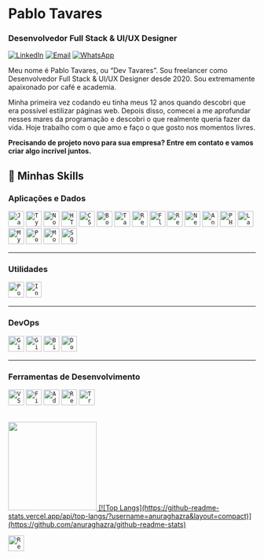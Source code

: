 # Pablo Tavares

### Desenvolvedor Full Stack & UI/UX Designer

[![LinkedIn](https://img.shields.io/badge/-LinkedIn-0077B5?style=flat&logo=linkedin&logoColor=white)](https://www.linkedin.com/in/pablo-francisco-b74179247)
[![Email](https://img.shields.io/badge/-Gmail-EA4335?style=flat&logo=gmail&logoColor=white)](mailto:pabloftavares460@gmail.com)
[![WhatsApp](https://img.shields.io/badge/-WhatsApp-25D366?style=flat&logo=whatsapp&logoColor=white)](https://wa.me/5583986669294)

Meu nome é Pablo Tavares, ou “Dev Tavares”. Sou freelancer como Desenvolvedor Full Stack & UI/UX Designer desde 2020. Sou extremamente apaixonado por café e academia.

Minha primeira vez codando eu tinha meus 12 anos quando descobri que era possível estilizar páginas web. Depois disso, comecei a me aprofundar nesses mares da programação e descobri o que realmente queria fazer da vida. Hoje trabalho com o que amo e faço o que gosto nos momentos livres.

**Precisando de projeto novo para sua empresa? Entre em contato e vamos criar algo incrível juntos.**

## 🚀 Minhas Skills

### **Aplicações e Dados**

<code><img height="32" src="https://cdn.jsdelivr.net/gh/devicons/devicon/icons/javascript/javascript-original.svg" alt="JavaScript"/></code>
<code><img height="32" src="https://cdn.jsdelivr.net/gh/devicons/devicon/icons/typescript/typescript-original.svg" alt="TypeScript"/></code>
<code><img height="32" src="https://cdn.jsdelivr.net/gh/devicons/devicon/icons/nodejs/nodejs-original.svg" alt="Node.js"/></code>
<code><img height="32" src="https://cdn.jsdelivr.net/gh/devicons/devicon/icons/html5/html5-original.svg" alt="HTML5"/></code>
<code><img height="32" src="https://cdn.jsdelivr.net/gh/devicons/devicon/icons/css3/css3-original.svg" alt="CSS3"/></code>
<code><img height="32" src="https://cdn.jsdelivr.net/gh/devicons/devicon/icons/bootstrap/bootstrap-original.svg" alt="Bootstrap"/></code>
<code><img height="32" src="https://www.vectorlogo.zone/logos/tailwindcss/tailwindcss-icon.svg" alt="Tailwind CSS"/></code>
<code><img height="32" src="https://cdn.jsdelivr.net/gh/devicons/devicon/icons/react/react-original.svg" alt="React"/></code>
<code><img height="32" src="https://cdn.jsdelivr.net/gh/devicons/devicon/icons/flutter/flutter-original.svg" alt="Flutter"/></code>
<code><img height="32" src="https://cdn.jsdelivr.net/gh/devicons/devicon/icons/react/react-original.svg" alt="React Native"/></code>
<code><img height="32" src="https://cdn.jsdelivr.net/gh/devicons/devicon/icons/nextjs/nextjs-original.svg" alt="Next.js"/></code>
<code><img height="32" src="https://cdn.jsdelivr.net/gh/devicons/devicon/icons/angularjs/angularjs-original.svg" alt="Angular"/></code>
<code><img height="32" src="https://cdn.jsdelivr.net/gh/devicons/devicon/icons/php/php-original.svg" alt="PHP"/></code>
<code><img height="32" src="https://cdn.jsdelivr.net/gh/devicons/devicon/icons/laravel/laravel-original.svg" alt="Laravel"/></code>
<code><img height="32" src="https://cdn.jsdelivr.net/gh/devicons/devicon/icons/mysql/mysql-original.svg" alt="MySQL"/></code>
<code><img height="32" src="https://cdn.jsdelivr.net/gh/devicons/devicon/icons/postgresql/postgresql-original.svg" alt="PostgreSQL"/></code>
<code><img height="32" src="https://cdn.jsdelivr.net/gh/devicons/devicon/icons/mongodb/mongodb-original.svg" alt="MongoDB"/></code>
<code><img height="32" src="https://cdn.jsdelivr.net/gh/devicons/devicon/icons/sqlite/sqlite-original.svg" alt="SQLite"/></code>

---

### **Utilidades**

<code><img height="32" src="https://cdn.jsdelivr.net/gh/devicons/devicon/icons/postman/postman-original.svg" alt="Postman"/></code>
<code><img height="32" src="https://cdn.jsdelivr.net/gh/devicons/devicon/icons/insomnia/insomnia-original.svg" alt="Insomnia"/></code>

---

### **DevOps**

<code><img height="32" src="https://cdn.jsdelivr.net/gh/devicons/devicon/icons/git/git-original.svg" alt="Git"/></code>
<code><img height="32" src="https://cdn.jsdelivr.net/gh/devicons/devicon/icons/github/github-original.svg" alt="GitHub"/></code>
<code><img height="32" src="https://cdn.jsdelivr.net/gh/devicons/devicon/icons/bitbucket/bitbucket-original.svg" alt="Bitbucket"/></code>
<code><img height="32" src="https://cdn.jsdelivr.net/gh/devicons/devicon/icons/docker/docker-original.svg" alt="Docker"/></code>

---

### **Ferramentas de Desenvolvimento**

<code><img height="32" src="https://cdn.jsdelivr.net/gh/devicons/devicon/icons/vscode/vscode-original.svg" alt="VS Code"/></code>
<code><img height="32" src="https://cdn.jsdelivr.net/gh/devicons/devicon/icons/figma/figma-original.svg" alt="Figma"/></code>
<code><img height="32" src="https://cdn.jsdelivr.net/gh/devicons/devicon/icons/xd/xd-plain.svg" alt="Adobe XD"/></code>
<code><img height="32" src="https://raw.githubusercontent.com/edavis10/redmine_logo/master/images/redmine_logo.svg" alt="Redmine"/></code>
<code><img height="32" src="https://cdn.jsdelivr.net/gh/devicons/devicon/icons/trello/trello-plain.svg" alt="Trello"/></code>

<br/>

<a href="https://github.com/ghostpf" title="Perfil do Pablo">
  <img height="180em" src="https://github-readme-stats.vercel.app/api?username=ghostpf&theme=dracula&show_icons=true" />
  [![Top Langs](https://github-readme-stats.vercel.app/api/top-langs/?username=anuraghazra&layout=compact)](https://github.com/anuraghazra/github-readme-stats)
</a>


<code><img height="32" src="https://img.shields.io/badge/-Redmine-B32024?style=flat&logo=redmine&logoColor=white" alt="Redmine"/></code>


